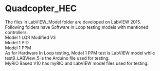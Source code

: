# Quadcopter_HEC
The files in LabVIEW_Model folder are developed on LabVIEW 2015.  
Following folders have Software In Loop testing models with mentioned controllers:  
Model 1 LQR Modified V3  
Model 1 PID  
Model 1 PPM  
As for Hardware In Loop testing, Model 1 PPM test is LabVIEW model while test9_LABView_5 is the Arduino file used for testing.  
MyRIO Based V10 has myRIO and LabVIEW model files used for testing.  
